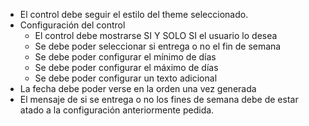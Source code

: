 -   El control debe seguir el estilo del theme seleccionado.
-   Configuración del control
    -   El control debe mostrarse SI Y SOLO SI el usuario lo desea
    -   Se debe poder seleccionar si entrega o no el fin de semana
    -   Se debe poder configurar el mínimo de días
    -   Se debe poder configurar el máximo de días
    -   Se debe poder configurar un texto adicional
-   La fecha debe poder verse en la orden una vez generada
-   El mensaje de si se entrega o no los fines de semana debe de estar atado a la configuración anteriormente pedida.
